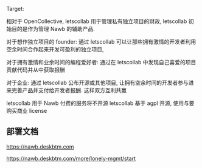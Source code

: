 Target:

相对于 OpenCollective, letscollab 用于管理私有独立项目的财政, letscollab 初始目的是作为管理 Nawb 的辅助产品.

对于想作独立项目的 founder:
通过 letscollab 可以让那些拥有激情的开发者利用空余时间合作起来开发可盈利的独立项目,

对于拥有激情和业余时间的编程爱好者:
通过在 letscollab 中发现自己喜爱的项目 贡献代码并从中获取报酬

对于企业:
通过 letscollab 公布开源或其他项目, 让拥有空余时间的开发者参与进来完善产品并支付给开发者报酬. 这样双方互利共赢

letscollab 用于 Nawb 付费的服务将不开源
letscollab 基于 agpl 开源, 使用与要购买商业 license

## 部署文档

https://nawb.deskbtm.com

https://nawb.deskbtm.com/more/lonely-mgmt/start
